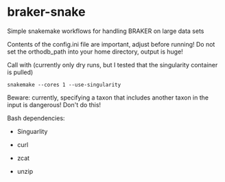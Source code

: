 # braker-snake
Simple snakemake workflows for handling BRAKER on large data sets

Contents of the config.ini file are important, adjust before running! Do not set the orthodb_path into your home directory, output is huge!

Call with (currently only dry runs, but I tested that the singularity container is pulled)

```
snakemake --cores 1 --use-singularity
```

Beware: currently, specifying a taxon that includes another taxon in the input is dangerous! Don't do this!


Bash dependencies:

   * Singuarlity

   * curl

   * zcat

   * unzip

